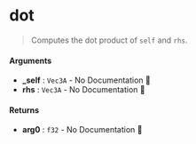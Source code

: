 # dot

>  Computes the dot product of `self` and `rhs`.

#### Arguments

- **\_self** : `Vec3A` \- No Documentation 🚧
- **rhs** : `Vec3A` \- No Documentation 🚧

#### Returns

- **arg0** : `f32` \- No Documentation 🚧